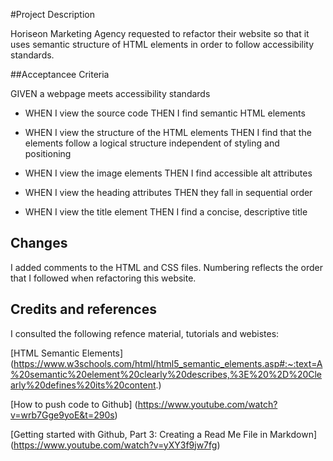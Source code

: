 #Project Description

Horiseon Marketing Agency requested to refactor their website
so that it uses semantic structure of HTML elements in order to
follow accessibility standards.

##Acceptancee Criteria

GIVEN a webpage meets accessibility standards
* WHEN I view the source code
  THEN I find semantic HTML elements

* WHEN I view the structure of the HTML elements
  THEN I find that the elements follow a logical structure independent of styling and positioning

* WHEN I view the image elements
  THEN I find accessible alt attributes

* WHEN I view the heading attributes
  THEN they fall in sequential order

* WHEN I view the title element
  THEN I find a concise, descriptive title

## Changes

I added comments to the HTML and CSS files.
Numbering reflects the order that I followed when refactoring this website.

## Credits and references

I consulted the following refence material, tutorials and webistes:

[HTML Semantic Elements] (https://www.w3schools.com/html/html5_semantic_elements.asp#:~:text=A%20semantic%20element%20clearly%20describes,%3E%20%2D%20Clearly%20defines%20its%20content.)

[How to push code to Github] (https://www.youtube.com/watch?v=wrb7Gge9yoE&t=290s)

[Getting started with Github, Part 3: Creating a Read Me File in Markdown] (https://www.youtube.com/watch?v=yXY3f9jw7fg)